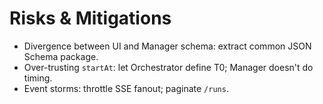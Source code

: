 
# Risks & Mitigations

- Divergence between UI and Manager schema: extract common JSON Schema package.
- Over-trusting `startAt`: let Orchestrator define T0; Manager doesn't do timing.
- Event storms: throttle SSE fanout; paginate `/runs`.
